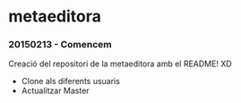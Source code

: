 # metaeditora
### 20150213 - Comencem
Creació del repositori de la metaeditora amb el README! XD
<ul>
	<li>Clone als diferents usuaris</li>
	<li>Actualitzar Master</li>
</ul>
